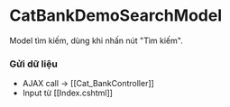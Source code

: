 # CatBankDemoSearchModel

Model tìm kiếm, dùng khi nhấn nút "Tìm kiếm".

### Gửi dữ liệu
- AJAX call → [[Cat_BankController]]
- Input từ [[Index.cshtml]]
